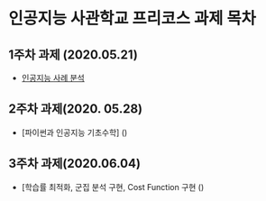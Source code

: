 인공지능 사관학교 프리코스 과제 목차
============================================
1주차 과제 (2020.05.21)
-----------------------------------
- [인공지능 사례 분석](https://github.com/joohayoung/AI/blob/master/1%EC%A3%BC%EC%B0%A8%EA%B3%BC%EC%A0%9C.ipynb)

2주차 과제(2020. 05.28)
--------------------------------------
- [파이썬과 인공지능 기초수학]
()

3주차 과제(2020.06.04)
------------------------------------------
- [학습률 최적화, 군집 분석 구현, Cost Function 구현
()
